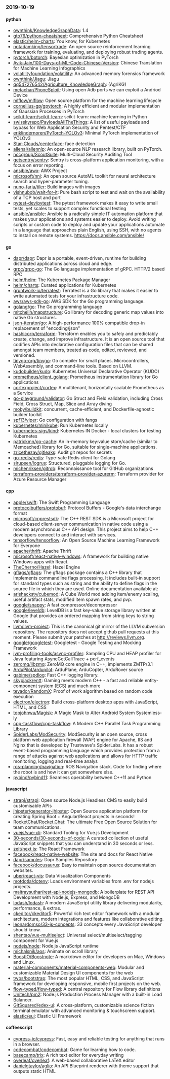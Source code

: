 ### 2019-10-19

#### python
* [ownthink/KnowledgeGraphData](https://github.com/ownthink/KnowledgeGraphData): 1.4
* [gto76/python-cheatsheet](https://github.com/gto76/python-cheatsheet): Comprehensive Python Cheatsheet
* [elastic/helm-charts](https://github.com/elastic/helm-charts): You know, for Kubernetes
* [notadamking/tensortrade](https://github.com/notadamking/tensortrade): An open source reinforcement learning framework for training, evaluating, and deploying robust trading agents.
* [pytorch/botorch](https://github.com/pytorch/botorch): Bayesian optimization in PyTorch
* [Avik-Jain/100-Days-of-ML-Code-Chinese-Version](https://github.com/Avik-Jain/100-Days-of-ML-Code-Chinese-Version): Chinese Translation for Machine Learning Infographics
* [volatilityfoundation/volatility](https://github.com/volatilityfoundation/volatility): An advanced memory forensics framework
* [ownthink/Jiagu](https://github.com/ownthink/Jiagu): Jiagu         
* [qq547276542/Agriculture_KnowledgeGraph](https://github.com/qq547276542/Agriculture_KnowledgeGraph): (AgriKG)
* [metachar/PhoneSploit](https://github.com/metachar/PhoneSploit): Using open Adb ports we can exploit a Andriod Device
* [mlflow/mlflow](https://github.com/mlflow/mlflow): Open source platform for the machine learning lifecycle
* [cornellius-gp/gpytorch](https://github.com/cornellius-gp/gpytorch): A highly efficient and modular implementation of Gaussian Processes in PyTorch
* [scikit-learn/scikit-learn](https://github.com/scikit-learn/scikit-learn): scikit-learn: machine learning in Python
* [swisskyrepo/PayloadsAllTheThings](https://github.com/swisskyrepo/PayloadsAllTheThings): A list of useful payloads and bypass for Web Application Security and Pentest/CTF
* [eriklindernoren/PyTorch-YOLOv3](https://github.com/eriklindernoren/PyTorch-YOLOv3): Minimal PyTorch implementation of YOLOv3
* [Star-Clouds/centerface](https://github.com/Star-Clouds/centerface): face detection
* [allenai/allennlp](https://github.com/allenai/allennlp): An open-source NLP research library, built on PyTorch.
* [nccgroup/ScoutSuite](https://github.com/nccgroup/ScoutSuite): Multi-Cloud Security Auditing Tool
* [getsentry/sentry](https://github.com/getsentry/sentry): Sentry is cross-platform application monitoring, with a focus on error reporting.
* [ansible/awx](https://github.com/ansible/awx): AWX Project
* [microsoft/nni](https://github.com/microsoft/nni): An open source AutoML toolkit for neural architecture search and hyper-parameter tuning.
* [nuno-faria/tiler](https://github.com/nuno-faria/tiler):  Build images with images
* [vishnubob/wait-for-it](https://github.com/vishnubob/wait-for-it): Pure bash script to test and wait on the availability of a TCP host and port
* [pytest-dev/pytest](https://github.com/pytest-dev/pytest): The pytest framework makes it easy to write small tests, yet scales to support complex functional testing
* [ansible/ansible](https://github.com/ansible/ansible): Ansible is a radically simple IT automation platform that makes your applications and systems easier to deploy. Avoid writing scripts or custom code to deploy and update your applications  automate in a language that approaches plain English, using SSH, with no agents to install on remote systems. https://docs.ansible.com/ansible/

#### go
* [dapr/dapr](https://github.com/dapr/dapr): Dapr is a portable, event-driven, runtime for building distributed applications across cloud and edge.
* [grpc/grpc-go](https://github.com/grpc/grpc-go): The Go language implementation of gRPC. HTTP/2 based RPC
* [helm/helm](https://github.com/helm/helm): The Kubernetes Package Manager
* [helm/charts](https://github.com/helm/charts): Curated applications for Kubernetes
* [gruntwork-io/terratest](https://github.com/gruntwork-io/terratest): Terratest is a Go library that makes it easier to write automated tests for your infrastructure code.
* [aws/aws-sdk-go](https://github.com/aws/aws-sdk-go): AWS SDK for the Go programming language.
* [golang/go](https://github.com/golang/go): The Go programming language
* [mitchellh/mapstructure](https://github.com/mitchellh/mapstructure): Go library for decoding generic map values into native Go structures.
* [json-iterator/go](https://github.com/json-iterator/go): A high-performance 100% compatible drop-in replacement of "encoding/json"
* [hashicorp/terraform](https://github.com/hashicorp/terraform): Terraform enables you to safely and predictably create, change, and improve infrastructure. It is an open source tool that codifies APIs into declarative configuration files that can be shared amongst team members, treated as code, edited, reviewed, and versioned.
* [tinygo-org/tinygo](https://github.com/tinygo-org/tinygo): Go compiler for small places. Microcontrollers, WebAssembly, and command-line tools. Based on LLVM.
* [kudobuilder/kudo](https://github.com/kudobuilder/kudo): Kubernetes Universal Declarative Operator (KUDO)
* [prometheus/client_golang](https://github.com/prometheus/client_golang): Prometheus instrumentation library for Go applications
* [cortexproject/cortex](https://github.com/cortexproject/cortex): A multitenant, horizontally scalable Prometheus as a Service
* [go-playground/validator](https://github.com/go-playground/validator): Go Struct and Field validation, including Cross Field, Cross Struct, Map, Slice and Array diving
* [moby/buildkit](https://github.com/moby/buildkit): concurrent, cache-efficient, and Dockerfile-agnostic builder toolkit
* [spf13/viper](https://github.com/spf13/viper): Go configuration with fangs
* [kubernetes/minikube](https://github.com/kubernetes/minikube): Run Kubernetes locally
* [kubernetes-sigs/kind](https://github.com/kubernetes-sigs/kind): Kubernetes IN Docker - local clusters for testing Kubernetes
* [patrickmn/go-cache](https://github.com/patrickmn/go-cache): An in-memory key:value store/cache (similar to Memcached) library for Go, suitable for single-machine applications.
* [zricethezav/gitleaks](https://github.com/zricethezav/gitleaks): Audit git repos for secrets 
* [go-redis/redis](https://github.com/go-redis/redis): Type-safe Redis client for Golang
* [sirupsen/logrus](https://github.com/sirupsen/logrus): Structured, pluggable logging for Go.
* [michenriksen/gitrob](https://github.com/michenriksen/gitrob): Reconnaissance tool for GitHub organizations
* [terraform-providers/terraform-provider-azurerm](https://github.com/terraform-providers/terraform-provider-azurerm): Terraform provider for Azure Resource Manager

#### cpp
* [apple/swift](https://github.com/apple/swift): The Swift Programming Language
* [protocolbuffers/protobuf](https://github.com/protocolbuffers/protobuf): Protocol Buffers - Google's data interchange format
* [microsoft/cpprestsdk](https://github.com/microsoft/cpprestsdk): The C++ REST SDK is a Microsoft project for cloud-based client-server communication in native code using a modern asynchronous C++ API design. This project aims to help C++ developers connect to and interact with services.
* [tensorflow/tensorflow](https://github.com/tensorflow/tensorflow): An Open Source Machine Learning Framework for Everyone
* [apache/thrift](https://github.com/apache/thrift): Apache Thrift
* [microsoft/react-native-windows](https://github.com/microsoft/react-native-windows): A framework for building native Windows apps with React.
* [TheCherno/Hazel](https://github.com/TheCherno/Hazel): Hazel Engine
* [gflags/gflags](https://github.com/gflags/gflags): The gflags package contains a C++ library that implements commandline flags processing. It includes built-in support for standard types such as string and the ability to define flags in the source file in which they are used. Online documentation available at:
* [arishackstv/cubemod](https://github.com/arishackstv/cubemod): A Cube World mod adding item/enemy scaling, useful artifact stats, modified item spawn rates, and pvp.
* [google/snappy](https://github.com/google/snappy): A fast compressor/decompressor
* [google/leveldb](https://github.com/google/leveldb): LevelDB is a fast key-value storage library written at Google that provides an ordered mapping from string keys to string values.
* [llvm/llvm-project](https://github.com/llvm/llvm-project): This is the canonical git mirror of the LLVM subversion repository. The repository does not accept github pull requests at this moment. Please submit your patches at http://reviews.llvm.org.
* [google/googletest](https://github.com/google/googletest): Googletest - Google Testing and Mocking Framework
* [jvm-profiling-tools/async-profiler](https://github.com/jvm-profiling-tools/async-profiler): Sampling CPU and HEAP profiler for Java featuring AsyncGetCallTrace + perf_events
* [zeromq/libzmq](https://github.com/zeromq/libzmq): ZeroMQ core engine in C++, implements ZMTP/3.1
* [ArduPilot/ardupilot](https://github.com/ArduPilot/ardupilot): ArduPlane, ArduCopter, ArduRover source
* [gabime/spdlog](https://github.com/gabime/spdlog): Fast C++ logging library.
* [skypjack/entt](https://github.com/skypjack/entt): Gaming meets modern C++ - a fast and reliable entity-component system (ECS) and much more
* [tevador/RandomX](https://github.com/tevador/RandomX): Proof of work algorithm based on random code execution
* [electron/electron](https://github.com/electron/electron): Build cross-platform desktop apps with JavaScript, HTML, and CSS
* [topjohnwu/Magisk](https://github.com/topjohnwu/Magisk): A Magic Mask to Alter Android System Systemless-ly
* [cpp-taskflow/cpp-taskflow](https://github.com/cpp-taskflow/cpp-taskflow): A Modern C++ Parallel Task Programming Library
* [SpiderLabs/ModSecurity](https://github.com/SpiderLabs/ModSecurity): ModSecurity is an open source, cross platform web application firewall (WAF) engine for Apache, IIS and Nginx that is developed by Trustwave's SpiderLabs. It has a robust event-based programming language which provides protection from a range of attacks against web applications and allows for HTTP traffic monitoring, logging and real-time analys
* [ros-planning/navigation](https://github.com/ros-planning/navigation): ROS Navigation stack. Code for finding where the robot is and how it can get somewhere else.
* [pybind/pybind11](https://github.com/pybind/pybind11): Seamless operability between C++11 and Python

#### javascript
* [strapi/strapi](https://github.com/strapi/strapi):  Open source Node.js Headless CMS to easily build customisable APIs
* [jhipster/generator-jhipster](https://github.com/jhipster/generator-jhipster): Open Source application platform for creating Spring Boot + Angular/React projects in seconds!
* [RocketChat/Rocket.Chat](https://github.com/RocketChat/Rocket.Chat): The ultimate Free Open Source Solution for team communications.
* [vuejs/vue-cli](https://github.com/vuejs/vue-cli):  Standard Tooling for Vue.js Development
* [30-seconds/30-seconds-of-code](https://github.com/30-seconds/30-seconds-of-code): A curated collection of useful JavaScript snippets that you can understand in 30 seconds or less.
* [zeit/next.js](https://github.com/zeit/next.js): The React Framework
* [facebook/react-native-website](https://github.com/facebook/react-native-website): The site and docs for React Native
* [dapr/samples](https://github.com/dapr/samples): Dapr Samples Repository
* [facebook/docusaurus](https://github.com/facebook/docusaurus): Easy to maintain open source documentation websites.
* [uber/react-vis](https://github.com/uber/react-vis): Data Visualization Components
* [motdotla/dotenv](https://github.com/motdotla/dotenv): Loads environment variables from .env for nodejs projects.
* [maitraysuthar/rest-api-nodejs-mongodb](https://github.com/maitraysuthar/rest-api-nodejs-mongodb): A boilerplate for REST API Development with Node.js, Express, and MongoDB
* [lodash/lodash](https://github.com/lodash/lodash): A modern JavaScript utility library delivering modularity, performance, & extras.
* [ckeditor/ckeditor5](https://github.com/ckeditor/ckeditor5): Powerful rich text editor framework with a modular architecture, modern integrations and features like collaborative editing.
* [leonardomso/33-js-concepts](https://github.com/leonardomso/33-js-concepts):  33 concepts every JavaScript developer should know.
* [shentao/vue-multiselect](https://github.com/shentao/vue-multiselect): Universal select/multiselect/tagging component for Vue.js
* [nodejs/node](https://github.com/nodejs/node): Node.js JavaScript runtime 
* [michalsnik/aos](https://github.com/michalsnik/aos): Animate on scroll library
* [BoostIO/Boostnote](https://github.com/BoostIO/Boostnote): A markdown editor for developers on Mac, Windows and Linux.
* [material-components/material-components-web](https://github.com/material-components/material-components-web): Modular and customizable Material Design UI components for the web
* [twbs/bootstrap](https://github.com/twbs/bootstrap): The most popular HTML, CSS, and JavaScript framework for developing responsive, mobile first projects on the web.
* [flow-typed/flow-typed](https://github.com/flow-typed/flow-typed): A central repository for Flow library definitions
* [Unitech/pm2](https://github.com/Unitech/pm2): Node.js Production Process Manager with a built-in Load Balancer.
* [GitSquared/edex-ui](https://github.com/GitSquared/edex-ui): A cross-platform, customizable science fiction terminal emulator with advanced monitoring & touchscreen support.
* [elastic/eui](https://github.com/elastic/eui): Elastic UI Framework 

#### coffeescript
* [cypress-io/cypress](https://github.com/cypress-io/cypress): Fast, easy and reliable testing for anything that runs in a browser.
* [codecombat/codecombat](https://github.com/codecombat/codecombat): Game for learning how to code.
* [basecamp/trix](https://github.com/basecamp/trix): A rich text editor for everyday writing
* [overleaf/overleaf](https://github.com/overleaf/overleaf): A web-based collaborative LaTeX editor
* [danielgtaylor/aglio](https://github.com/danielgtaylor/aglio): An API Blueprint renderer with theme support that outputs static HTML
